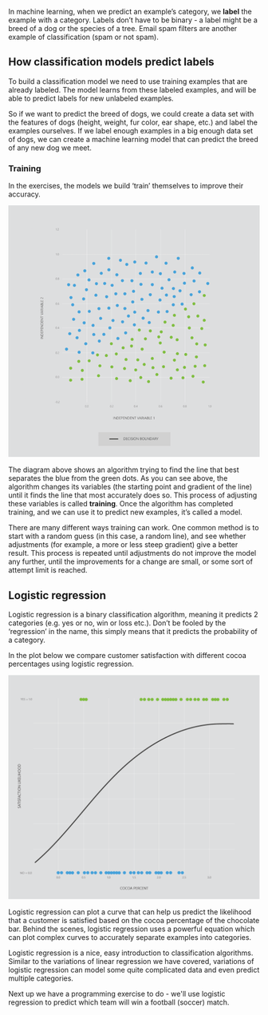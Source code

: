 In machine learning, when we predict an example’s category, we __label__ the example with a category. Labels don’t have to be binary - a label might be a breed of a dog or the species of a tree. Email spam filters are another example of classification (spam or not spam).

## How classification models predict labels
  
To build a classification model we need to use training examples that are already labeled. The model learns from these labeled examples, and will be able to predict labels for new unlabeled examples.

So if we want to predict the breed of dogs, we could create a data set with the features of dogs (height, weight, fur color, ear shape, etc.) and label the examples ourselves. If we label enough examples in a big enough data set of dogs, we can create a machine learning model that can predict the breed of any new dog we meet.

### Training

In the exercises, the models we build ‘train’ themselves to improve their accuracy.

![Scatter plot showing a logistic regression classification. The Y-axis represents independent variable 2, and the X-axis represents independent variable 1. The plot is roughly divided in two diagonally, with blue data points on one side, and green data points on the other side. There is a black line of best fit, which moves iteratively from the bottom of the X-axis to divide the data points diagonally.](../media/33-ct.gif)

The diagram above shows an algorithm trying to find the line that best separates the blue from the green dots. As you can see above, the algorithm changes its variables (the starting point and gradient of the line) until it finds the line that most accurately does so. This process of adjusting these variables is called __training__. Once the algorithm has completed training, and we can use it to predict new examples, it’s called a model.

There are many different ways training can work. One common method is to start with a random guess (in this case, a random line), and see whether adjustments (for example, a more or less steep gradient) give a better result. This process is repeated until adjustments do not improve the model any further, until the improvements for a change are small, or some sort of attempt limit is reached.

## Logistic regression

Logistic regression is a binary classification algorithm, meaning it predicts 2 categories (e.g. yes or no, win or loss etc.). Don’t be fooled by the ‘regression’ in the name, this simply means that it predicts the probability of a category.

In the plot below we compare customer satisfaction with different cocoa percentages using logistic regression.

![Scatter plot showing a logistic regression with only one feature. The Y-axis represents satisfaction likelihood and the X-axis represent coca percent. The blue data points on the bottom of the Y-axis, with low levels of cocoa percent. The green data points are at the top of the Y-axis with high levels of cocoa percent. There is a non-linear black line that divides the two categories.](../media/31-lr-02.png)

Logistic regression can plot a curve that can help us predict the likelihood that a customer is satisfied based on the cocoa percentage of the chocolate bar. Behind the scenes, logistic regression uses a powerful equation which can plot complex curves to accurately separate examples into categories.

Logistic regression is a nice, easy introduction to classification algorithms. Similar to the variations of linear regression we have covered, variations of logistic regression can model some quite complicated data and even predict multiple categories.

Next up we have a programming exercise to do - we'll use logistic regression to predict which team will win a football (soccer) match.
